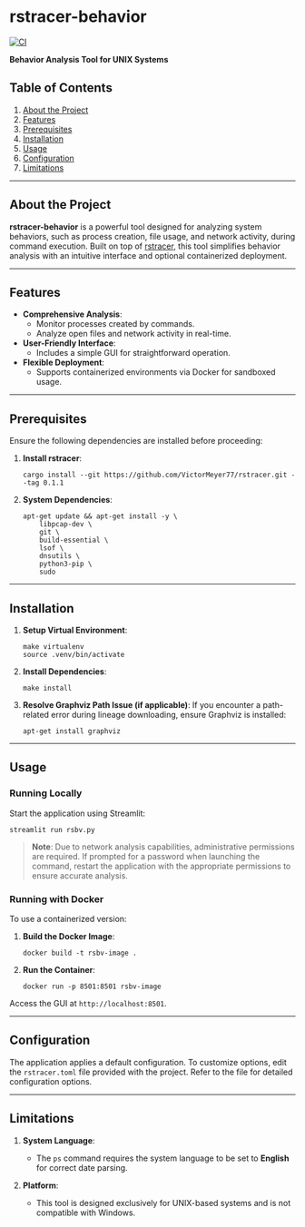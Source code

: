 # rstracer-behavior

[![CI](https://github.com/VictorMeyer77/rstracer-behavior/actions/workflows/ci.yml/badge.svg)](https://github.com/VictorMeyer77/rstracer-behavior/actions/workflows/ci.yml)

**Behavior Analysis Tool for UNIX Systems**

## Table of Contents

1. [About the Project](#about-the-project)
2. [Features](#features)
3. [Prerequisites](#prerequisites)
4. [Installation](#installation)
5. [Usage](#usage)
6. [Configuration](#configuration)
7. [Limitations](#limitations)

---

## About the Project

**rstracer-behavior** is a powerful tool designed for analyzing system behaviors, such as process creation, file usage, and network activity, during command execution. Built on top of [rstracer](https://github.com/VictorMeyer77/rstracer), this tool simplifies behavior analysis with an intuitive interface and optional containerized deployment.

---

## Features

- **Comprehensive Analysis**:
  - Monitor processes created by commands.
  - Analyze open files and network activity in real-time.
- **User-Friendly Interface**:
  - Includes a simple GUI for straightforward operation.
- **Flexible Deployment**:
  - Supports containerized environments via Docker for sandboxed usage.

---

## Prerequisites

Ensure the following dependencies are installed before proceeding:

1. **Install rstracer**:
   ```shell
   cargo install --git https://github.com/VictorMeyer77/rstracer.git --tag 0.1.1
   ```

2. **System Dependencies**:
   ```shell
   apt-get update && apt-get install -y \
       libpcap-dev \
       git \
       build-essential \
       lsof \
       dnsutils \
       python3-pip \
       sudo
   ```

---

## Installation

1. **Setup Virtual Environment**:
   ```shell
   make virtualenv
   source .venv/bin/activate
   ```

2. **Install Dependencies**:
   ```shell
   make install
   ```

3. **Resolve Graphviz Path Issue (if applicable)**:
   If you encounter a path-related error during lineage downloading, ensure Graphviz is installed:
   ```shell
   apt-get install graphviz
   ```

---

## Usage

### Running Locally
Start the application using Streamlit:
```shell
streamlit run rsbv.py
```

> **Note**: Due to network analysis capabilities, administrative permissions are required. If prompted for a password when launching the command, restart the application with the appropriate permissions to ensure accurate analysis.

### Running with Docker
To use a containerized version:
1. **Build the Docker Image**:
   ```shell
   docker build -t rsbv-image .
   ```

2. **Run the Container**:
   ```shell
   docker run -p 8501:8501 rsbv-image
   ```

Access the GUI at `http://localhost:8501`.

---

## Configuration

The application applies a default configuration. To customize options, edit the `rstracer.toml` file provided with the project. Refer to the file for detailed configuration options.

---

## Limitations

1. **System Language**:
   - The `ps` command requires the system language to be set to **English** for correct date parsing.
   
2. **Platform**:
   - This tool is designed exclusively for UNIX-based systems and is not compatible with Windows.
